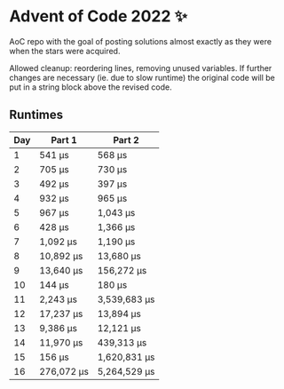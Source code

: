 # Advent of Code 2022 ✨

AoC repo with the goal of posting solutions almost exactly as they were when the stars were acquired.

Allowed cleanup: reordering lines, removing unused variables. If further changes are necessary (ie. due to slow runtime) the original code will be put in a string block above the revised code.

## Runtimes
|   Day | Part 1     | Part 2       |
|-------|------------|--------------|
|     1 | 541 µs     | 568 µs       |
|     2 | 705 µs     | 730 µs       |
|     3 | 492 µs     | 397 µs       |
|     4 | 932 µs     | 965 µs       |
|     5 | 967 µs     | 1,043 µs     |
|     6 | 428 µs     | 1,366 µs     |
|     7 | 1,092 µs   | 1,190 µs     |
|     8 | 10,892 µs  | 13,680 µs    |
|     9 | 13,640 µs  | 156,272 µs   |
|    10 | 144 µs     | 180 µs       |
|    11 | 2,243 µs   | 3,539,683 µs |
|    12 | 17,237 µs  | 13,894 µs    |
|    13 | 9,386 µs   | 12,121 µs    |
|    14 | 11,970 µs  | 439,313 µs   |
|    15 | 156 µs     | 1,620,831 µs |
|    16 | 276,072 µs | 5,264,529 µs |